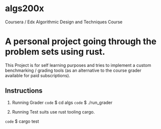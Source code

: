 # algs200x

Coursera / Edx Algorithmic Design and Techniques Course

# A personal project going through the problem sets using rust.

This Project is for self learning purposes and tries to implement a custom benchmarking / grading tools (as an alternative to the course grader available for paid subscriptions).

## Instructions

1. Running Grader 
`code` $ cd algs
`code` $ ./run_grader 
  
2. Running Test suits
use rust tooling cargo.

`code` $ cargo test <test modules>
  
